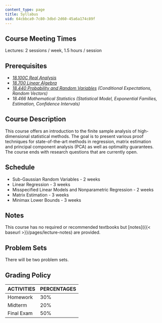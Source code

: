 ```yaml
---
content_type: page
title: Syllabus
uid: 64cbbca9-7c80-3dbd-2d60-45a6a174c89f
---
```


Course Meeting Times
--------------------

Lectures: 2 sessions / week, 1.5 hours / session

Prerequisites
-------------

*   [_18.100C Real Analysis_](/courses/18-100c-real-analysis-fall-2012/pages/index.htm)
*   [_18.700 Linear Algebra_](/courses/18-700-linear-algebra-fall-2013/pages/index.htm)
*   [_18.440 Probability and Random Variables_](/courses/18-440-probability-and-random-variables-spring-2014/pages/index.htm) _(Conditional Expectations, Random Vectors)_
*   _18.466 Mathematical Statistics_ _(Statistical Model, Exponential Families, Estimation, Confidence Intervals)_

Course Description
------------------

This course offers an introduction to the finite sample analysis of high-dimensional statistical methods. The goal is to present various proof techniques for state-of-the-art methods in regression, matrix estimation and principal component analysis (PCA) as well as optimality guarantees. The course ends with research questions that are currently open.

Schedule
--------

*   Sub-Gaussian Random Variables - 2 weeks
*   Linear Regression - 3 weeks
*   Misspecified Linear Models and Nonparametric Regression - 2 weeks
*   Matrix Estimation - 3 weeks
*   Minimax Lower Bounds - 3 weeks

Notes
-----

This course has no required or recommended textbooks but [notes]({{< baseurl >}}/pages/lecture-notes) are provided.

Problem Sets
------------

There will be two problem sets.

Grading Policy
--------------

| ACTIVITIES | PERCENTAGES |
| --- | --- |
| Homework | 30% |
| Midterm | 20% |
| Final Exam | 50%